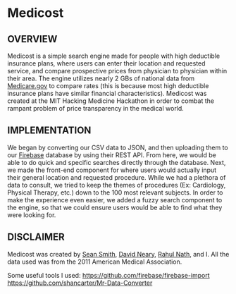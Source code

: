 Medicost
========

OVERVIEW
--------
Medicost is a simple search engine made for people with high deductible insurance plans, where users can enter their location and requested service, and compare prospective prices from physician to physician within their area. The engine utilizes nearly 2 GBs of national data from [Medicare.gov](https://medicare.gov/) to compare rates (this is because most high deductible insurance plans have similar financial characteristics). Medicost was created at the MIT Hacking Medicine Hackathon in order to combat the rampant problem of price transparency in the medical world.

IMPLEMENTATION
--------------
We began by converting our CSV data to JSON, and then uploading them to our [Firebase](https://www.firebase.com/) database by using their REST API. From here, we would be able to do quick and specific searches directly through the database. Next, we made the front-end component for where users would actually input their general location and requested procedure. While we had a plethora of data to consult, we tried to keep the themes of procedures (Ex: Cardiology, Physical Therapy, etc.) down to the 100 most relevant subjects. In order to make the experience even easier, we added a fuzzy search component to the engine, so that we could ensure users would be able to find what they were looking for.

DISCLAIMER
----------
Medicost was created by [Sean Smith](https://github.com/sean-smith), [David Neary](https://github.com/davidneary), [Rahul Nath](https://github.com/rahul-nath), and I. All the data used was from the 2011 American Medical Association. 


Some useful tools I used:
https://github.com/firebase/firebase-import
https://github.com/shancarter/Mr-Data-Converter
